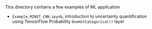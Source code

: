This directory contains a few examples of ML application  
* `Example_MINST_CNN.ipynb`, introduction to uncertainty quantification using TensorFlow Probability `OneHotCategorical()` layer
